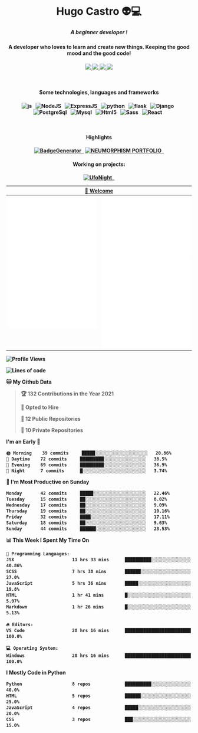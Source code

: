 <h1 align="center">Hugo Castro 👽💻</h1>

<h5 align="center">A beginner developer !</h5>
<h4 align="center">A developer who loves to learn and create new things. Keeping the good mood and the good code!<h4/>

<p align="center">
		<a href="https://stackoverflow.com/users/11444549/hugo">
		<img src="https://img.shields.io/badge/-Stackoverflow-79db75?style=for-the-badge&logo=Stackoverflow&logoColor=white" />
	</a>
		<a href="https://api.whatsapp.com/send?phone=5532988940411text=Oii, vim pelo github!">
		<img src="https://img.shields.io/badge/WHATSAPP-79db75.svg?&style=for-the-badge&logo=whatsapp&logoColor=white" />
	</a>
		<a href="mailto:hugocastrohc@outlook.com">
		<img src="https://img.shields.io/badge/email-79db75.svg?&style=for-the-badge&logo=protonmail&logoColor=white" />
	<a href="https://open.spotify.com/user/22uat6ppbmvcvyia5me7tdmci">
		<img src="https://img.shields.io/badge/spotify-79db75.svg?&style=for-the-badge&logo=spotify&logoColor=white" />
	</a>
</p>

<br>

<h4 align="center">Some technologies, languages and frameworks<h4/>
	
<p align="center">
	<img src="https://img.shields.io/badge/javascript-79db75.svg?&style=for-the-badge&logo=javascript&logoColor=%23F7DF1E" alt="js" />&nbsp;&nbsp;
	<img src="https://img.shields.io/badge/node.js-79db75.svg?style=for-the-badge&" alt="NodeJS" />&nbsp;&nbsp;
	<img src="https://img.shields.io/badge/express.js-79db75.svg?style=for-the-badge&" alt="ExpressJS" />&nbsp;&nbsp;
	<img src="https://img.shields.io/badge/python-79db75.svg?&style=for-the-badge&logo=python&logoColor=white" alt="python" />&nbsp;&nbsp;	
	<img src="https://img.shields.io/badge/flask-79db75.svg?&style=for-the-badge&logo=flask&logoColor=white" alt="flask" />&nbsp;&nbsp;
	<img src="https://img.shields.io/badge/-Django-79db75.svg?style=for-the-badge&logo=django" alt="Django" />&nbsp;&nbsp;
	<img src="https://img.shields.io/badge/postgresql-79db75.svg?style=for-the-badge&logo=postgresql" alt="PostgreSql" />&nbsp;&nbsp;
	<img src="https://img.shields.io/badge/mysql-79db75.svg?style=for-the-badge&logo=mysql" alt="Mysql" />&nbsp;&nbsp;
	<img src="https://img.shields.io/badge/html5-79db75.svg?style=for-the-badge&logo=html5" alt="Html5" />&nbsp;&nbsp;
	<img src="https://img.shields.io/badge/sass-79db75.svg?style=for-the-badge&logo=sass" alt="Sass" />&nbsp;&nbsp;
	<img src="https://img.shields.io/badge/-React-79db75?style=for-the-badge&logo=react&logoColor=white" alt="React" />&nbsp;&nbsp;

</p>

<br>
<h4 align="center">Highlights<h4/>
<p align="center">
	  <a text-decoration="none" href="https://pypi.org/project/BadgeGenerator"><img src="https://img.shields.io/badge/BadgeGenerator-black.svg?style=for-the-badge&logo=pythonfor-the-badge&logo=django" alt="BadgeGenerator" />&nbsp;&nbsp;<a/>
	<a text-decoration="none" href="https://github.com/HugoCastroBR/Neumorphism_Portfolio"><img src="https://img.shields.io/badge/neumorphism_portfolio-black.svg?style=for-the-badge" alt="NEUMORPHISM PORTFOLIO" />&nbsp;&nbsp;<a/>
</p>
<h4 align="center">Working on projects:<h4/>
	
<p align="center">
	<a text-decoration="none" href="https://github.com/HugoCastroBR/ufonight"><img src="https://img.shields.io/badge/UfoNight-black.svg?style=for-the-badge" alt="UfoNight"/>&nbsp;&nbsp;<a/>
</p>

<table>
	<tr>
	    <th colspan="2" align="center">
	      <a href="">🧩 Welcome</a>
	    </th>
	</tr>
	<tr>
	    <th valign="top" width="600"><img src="https://github.com/HugoCastroBR/HugoCastroBR/blob/master/Isometric.svg"  /></th>
	    <th width="600"><img src="https://github.com/HugoCastroBR/HugoCastroBR/blob/master/metrics.plugin.habits.svg"  />
		<img src="https://github.com/HugoCastroBR/HugoCastroBR/blob/master/metrics.plugin.activity.svg"  />
	    </th>
  	</tr>
	
<table/>

<!--START_SECTION:waka-->
![Profile Views](http://img.shields.io/badge/Profile%20Views-144-blue)

![Lines of code](https://img.shields.io/badge/From%20Hello%20World%20I%27ve%20Written-68%20lines%20of%20code-blue)

**🐱 My Github Data** 

> 🏆 132 Contributions in the Year 2021
 > 
> 💼 Opted to Hire
 > 
> 📜 12 Public Repositories 
 > 
> 🔑 10 Private Repositories  
 > 
**I'm an Early 🐤** 

```text
🌞 Morning    39 commits     █████░░░░░░░░░░░░░░░░░░░░   20.86% 
🌆 Daytime    72 commits     █████████░░░░░░░░░░░░░░░░   38.5% 
🌃 Evening    69 commits     █████████░░░░░░░░░░░░░░░░   36.9% 
🌙 Night      7 commits      █░░░░░░░░░░░░░░░░░░░░░░░░   3.74%

```
📅 **I'm Most Productive on Sunday** 

```text
Monday       42 commits     █████░░░░░░░░░░░░░░░░░░░░   22.46% 
Tuesday      15 commits     ██░░░░░░░░░░░░░░░░░░░░░░░   8.02% 
Wednesday    17 commits     ██░░░░░░░░░░░░░░░░░░░░░░░   9.09% 
Thursday     19 commits     ██░░░░░░░░░░░░░░░░░░░░░░░   10.16% 
Friday       32 commits     ████░░░░░░░░░░░░░░░░░░░░░   17.11% 
Saturday     18 commits     ██░░░░░░░░░░░░░░░░░░░░░░░   9.63% 
Sunday       44 commits     ██████░░░░░░░░░░░░░░░░░░░   23.53%

```


📊 **This Week I Spent My Time On** 

```text
💬 Programming Languages: 
JSX                      11 hrs 33 mins      ██████████░░░░░░░░░░░░░░░   40.86% 
SCSS                     7 hrs 38 mins       ██████░░░░░░░░░░░░░░░░░░░   27.0% 
JavaScript               5 hrs 36 mins       █████░░░░░░░░░░░░░░░░░░░░   19.8% 
HTML                     1 hr 41 mins        █░░░░░░░░░░░░░░░░░░░░░░░░   5.97% 
Markdown                 1 hr 26 mins        █░░░░░░░░░░░░░░░░░░░░░░░░   5.13%

🔥 Editors: 
VS Code                  28 hrs 16 mins      █████████████████████████   100.0%

💻 Operating System: 
Windows                  28 hrs 16 mins      █████████████████████████   100.0%

```

**I Mostly Code in Python** 

```text
Python                   8 repos             ██████████░░░░░░░░░░░░░░░   40.0% 
HTML                     5 repos             ██████░░░░░░░░░░░░░░░░░░░   25.0% 
JavaScript               4 repos             █████░░░░░░░░░░░░░░░░░░░░   20.0% 
CSS                      3 repos             ███░░░░░░░░░░░░░░░░░░░░░░   15.0%

```



<!--END_SECTION:waka-->


